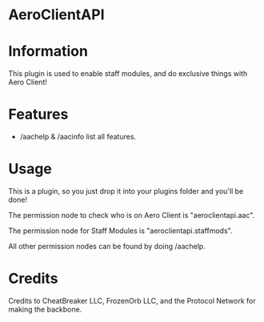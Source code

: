 # AeroClientAPI

# Information

This plugin is used to enable staff modules, and do exclusive things with Aero Client!

# Features

- /aachelp & /aacinfo list all features.

# Usage

This is a plugin, so you just drop it into your plugins folder and you'll be done!

The permission node to check who is on Aero Client is "aeroclientapi.aac".

The permission node for Staff Modules is "aeroclientapi.staffmods".

All other permission nodes can be found by doing /aachelp.

# Credits

Credits to CheatBreaker LLC, FrozenOrb LLC, and the Protocol Network for making the backbone.
